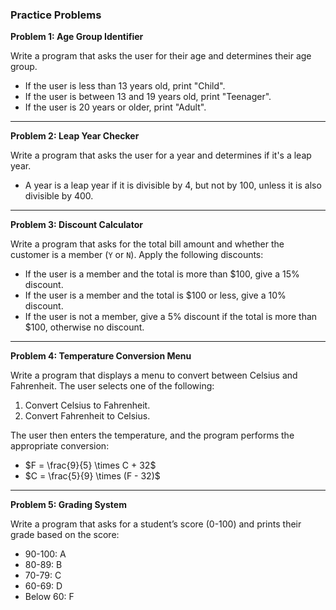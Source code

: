 ### Practice Problems

**Problem 1: Age Group Identifier**

Write a program that asks the user for their age and determines their age group.
- If the user is less than 13 years old, print "Child".
- If the user is between 13 and 19 years old, print "Teenager".
- If the user is 20 years or older, print "Adult".

---

**Problem 2: Leap Year Checker**

Write a program that asks the user for a year and determines if it's a leap year.
- A year is a leap year if it is divisible by 4, but not by 100, unless it is also divisible by 400.

---

**Problem 3: Discount Calculator**

Write a program that asks for the total bill amount and whether the customer is a member (`Y` or `N`). Apply the following discounts:
- If the user is a member and the total is more than $100, give a 15% discount.
- If the user is a member and the total is $100 or less, give a 10% discount.
- If the user is not a member, give a 5% discount if the total is more than $100, otherwise no discount.

---

**Problem 4: Temperature Conversion Menu**

Write a program that displays a menu to convert between Celsius and Fahrenheit. The user selects one of the following:
1. Convert Celsius to Fahrenheit.
2. Convert Fahrenheit to Celsius.

The user then enters the temperature, and the program performs the appropriate conversion:
- $F = \frac{9}{5} \times C + 32$
- $C = \frac{5}{9} \times (F - 32)$

---

**Problem 5: Grading System**

Write a program that asks for a student’s score (0-100) and prints their grade based on the score:
- 90-100: A
- 80-89: B
- 70-79: C
- 60-69: D
- Below 60: F

